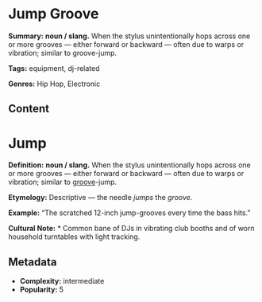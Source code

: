 # Jump Groove

**Summary:** **noun / slang.** When the stylus unintentionally hops across one or more grooves — either forward or backward — often due to warps or vibration; similar to groove-jump.

**Tags:** equipment, dj-related

**Genres:** Hip Hop, Electronic

## Content

# Jump

**Definition:** **noun / slang.** When the stylus unintentionally hops across one or more grooves — either forward or backward — often due to warps or vibration; similar to [groove](../g/groove-wear.md)-jump.

**Etymology:** Descriptive — the needle *jumps* the *groove.*

**Example:** “The scratched 12-inch jump-grooves every time the bass hits.”

**Cultural Note:** * Common bane of DJs in vibrating club booths and of worn household turntables with light tracking.

## Metadata

- **Complexity:** intermediate
- **Popularity:** 5
